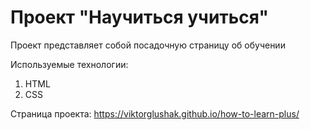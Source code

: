 # Проект "Научиться учиться"

Проект представляет собой посадочную страницу об обучении

Используемые технологии:
1) HTML
2) CSS  
  
Страница проекта: https://viktorglushak.github.io/how-to-learn-plus/
